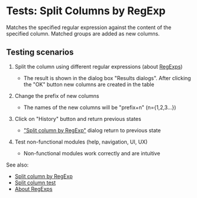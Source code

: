 <!-- TITLE: Tests: Split Columns by RegExp -->
<!-- SUBTITLE: -->

# Tests: Split Columns by RegExp

Matches the specified regular expression against the content of the specified column. Matched groups are added as new columns.

## Testing scenarios

1. Split the column using different regular expressions (about [RegExps](http://www.regular-expressions.info))
   * The result is shown in the dialog box "Results dialogs". After clicking the "OK" button new columns are created in the table

1. Change the prefix of new columns
   * The names of the new columns will be "prefix+n" (n={1,2,3…})

1. Click on "History" button and return previous states
   * ["Split column by RegExp"](extract-regexp.md) dialog return to previous state

1. Test non-functional modules (help, navigation, UI, UX)
   * Non-functional modules work correctly and are intuitive

See also:
 * [Split column by RegExp](extract-regexp.md)
 * [Split column test](../tests/split-columns-test.md)
 * [About RegExps](http://www.regular-expressions.info)
